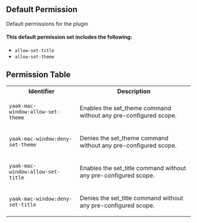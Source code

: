 ## Default Permission

Default permissions for the plugin

#### This default permission set includes the following:

- `allow-set-title`
- `allow-set-theme`

## Permission Table

<table>
<tr>
<th>Identifier</th>
<th>Description</th>
</tr>


<tr>
<td>

`yaak-mac-window:allow-set-theme`

</td>
<td>

Enables the set_theme command without any pre-configured scope.

</td>
</tr>

<tr>
<td>

`yaak-mac-window:deny-set-theme`

</td>
<td>

Denies the set_theme command without any pre-configured scope.

</td>
</tr>

<tr>
<td>

`yaak-mac-window:allow-set-title`

</td>
<td>

Enables the set_title command without any pre-configured scope.

</td>
</tr>

<tr>
<td>

`yaak-mac-window:deny-set-title`

</td>
<td>

Denies the set_title command without any pre-configured scope.

</td>
</tr>
</table>
